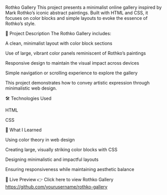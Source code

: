 Rothko Gallery
This project presents a minimalist online gallery inspired by Mark Rothko’s iconic abstract paintings. Built with HTML and CSS, it focuses on color blocks and simple layouts to evoke the essence of Rothko’s style.

📄 Project Description
The Rothko Gallery includes:

A clean, minimalist layout with color block sections

Use of large, vibrant color panels reminiscent of Rothko’s paintings

Responsive design to maintain the visual impact across devices

Simple navigation or scrolling experience to explore the gallery

This project demonstrates how to convey artistic expression through minimalistic web design.

🛠️ Technologies Used

HTML

CSS

🌱 What I Learned

Using color theory in web design

Creating large, visually striking color blocks with CSS

Designing minimalistic and impactful layouts

Ensuring responsiveness while maintaining aesthetic balance

🚀 Live Preview
👉 Click here to view Rothko Gallery
https://github.com/yourusername/rothko-gallery

